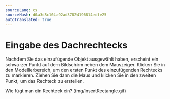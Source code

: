 ```yaml
---
sourceLang: cs
sourceHash: d0a3d8c104a92ad37824196814edfe25
autoTranslated: true
---
```


# Eingabe des Dachrechtecks

Nachdem Sie das einzufügende Objekt ausgewählt haben, erscheint ein schwarzer Punkt auf dem Bildschirm neben dem Mauszeiger. Klicken Sie in den Modellierbereich, um den ersten Punkt des einzufügenden Rechtecks zu markieren. Ziehen Sie dann die Maus und klicken Sie in den zweiten Punkt, um das Rechteck zu erstellen.  

Wie fügt man ein Rechteck ein? (img/insertRectangle.gif)
